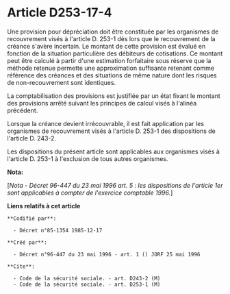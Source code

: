 # Article D253-17-4

Une provision pour dépréciation doit être constituée par les organismes de recouvrement visés à l'article D. 253-1 dès lors
que le recouvrement de la créance s'avère incertain. Le montant de cette provision est évalué en fonction de la situation
particulière des débiteurs de cotisations. Ce montant peut être calculé à partir d'une estimation forfaitaire sous réserve
que la méthode retenue permette une approximation suffisante retenant comme référence des créances et des situations de même
nature dont les risques de non-recouvrement sont identiques.

La comptabilisation des provisions est justifiée par un état fixant le montant des provisions arrêté suivant les principes de
calcul visés à l'alinéa précédent.

Lorsque la créance devient irrécouvrable, il est fait application par les organismes de recouvrement visés à l'article D.
253-1 des dispositions de l'article D. 243-2.

Les dispositions du présent article sont applicables aux organismes visés à l'article D. 253-1 à l'exclusion de tous autres
organismes.

**Nota:**

[*Nota - Décret 96-447 du 23 mai 1996 art. 5 : les dispositions de l'article 1er sont applicables à compter de l'exercice
comptable 1996.*]

**Liens relatifs à cet article**

	**Codifié par**:

	  - Décret n°85-1354 1985-12-17

	**Créé par**:

	  - Décret n°96-447 du 23 mai 1996 - art. 1 () JORF 25 mai 1996

	**Cite**:

	  - Code de la sécurité sociale. - art. D243-2 (M)
	  - Code de la sécurité sociale. - art. D253-1 (M)
